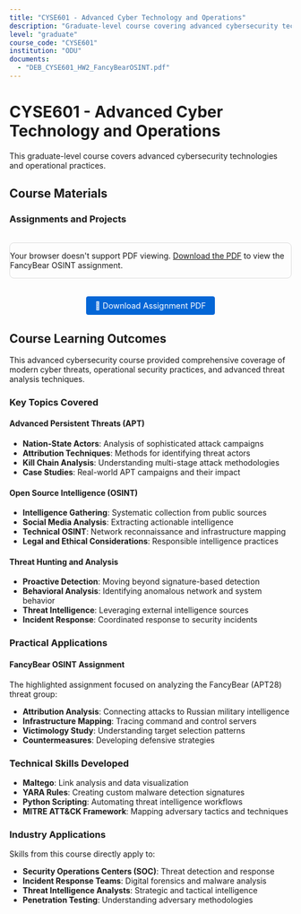 ```yaml
---
title: "CYSE601 - Advanced Cyber Technology and Operations"
description: "Graduate-level course covering advanced cybersecurity technologies and operational practices"
level: "graduate"
course_code: "CYSE601"
institution: "ODU"
documents: 
  - "DEB_CYSE601_HW2_FancyBearOSINT.pdf"
---
```


# CYSE601 - Advanced Cyber Technology and Operations

This graduate-level course covers advanced cybersecurity technologies and operational practices.

## Course Materials

### Assignments and Projects

<div class="document-embed">
  <object data="/assets/images/DEB_CYSE601_HW2_FancyBearOSINT.pdf" type="application/pdf" width="100%" height="800px">
    <p>Your browser doesn't support PDF viewing. 
       <a href="/assets/images/DEB_CYSE601_HW2_FancyBearOSINT.pdf">Download the PDF</a> to view the FancyBear OSINT assignment.</p>
  </object>
</div>

<div class="download-section">
  <a href="/assets/images/DEB_CYSE601_HW2_FancyBearOSINT.pdf" class="download-btn" download>
    📄 Download Assignment PDF
  </a>
</div>

## Course Learning Outcomes

This advanced cybersecurity course provided comprehensive coverage of modern cyber threats, operational security practices, and advanced threat analysis techniques.

### Key Topics Covered

#### Advanced Persistent Threats (APT)
- **Nation-State Actors**: Analysis of sophisticated attack campaigns
- **Attribution Techniques**: Methods for identifying threat actors
- **Kill Chain Analysis**: Understanding multi-stage attack methodologies
- **Case Studies**: Real-world APT campaigns and their impact

#### Open Source Intelligence (OSINT)
- **Intelligence Gathering**: Systematic collection from public sources
- **Social Media Analysis**: Extracting actionable intelligence
- **Technical OSINT**: Network reconnaissance and infrastructure mapping
- **Legal and Ethical Considerations**: Responsible intelligence practices

#### Threat Hunting and Analysis
- **Proactive Detection**: Moving beyond signature-based detection
- **Behavioral Analysis**: Identifying anomalous network and system behavior
- **Threat Intelligence**: Leveraging external intelligence sources
- **Incident Response**: Coordinated response to security incidents

### Practical Applications

#### FancyBear OSINT Assignment
The highlighted assignment focused on analyzing the FancyBear (APT28) threat group:
- **Attribution Analysis**: Connecting attacks to Russian military intelligence
- **Infrastructure Mapping**: Tracing command and control servers
- **Victimology Study**: Understanding target selection patterns
- **Countermeasures**: Developing defensive strategies

### Technical Skills Developed
- **Maltego**: Link analysis and data visualization
- **YARA Rules**: Creating custom malware detection signatures
- **Python Scripting**: Automating threat intelligence workflows
- **MITRE ATT&CK Framework**: Mapping adversary tactics and techniques

### Industry Applications
Skills from this course directly apply to:
- **Security Operations Centers (SOC)**: Threat detection and response
- **Incident Response Teams**: Digital forensics and malware analysis
- **Threat Intelligence Analysts**: Strategic and tactical intelligence
- **Penetration Testing**: Understanding adversary methodologies

<style>
.document-embed {
  margin: 2rem 0;
  border: 1px solid #ddd;
  border-radius: 8px;
  overflow: hidden;
}

.download-section {
  text-align: center;
  margin: 1rem 0;
}

.download-btn {
  display: inline-block;
  padding: 8px 16px;
  background-color: #0366d6;
  color: white;
  text-decoration: none;
  border-radius: 4px;
  font-size: 0.9rem;
}

.download-btn:hover {
  background-color: #0256cc;
  text-decoration: none;
  color: white;
}
</style>